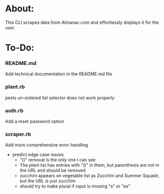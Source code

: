 # About:
This CLI scrapes data from Almanac.com and effortlessly displays it for the user.

# To-Do:
### README.md
Add technical documentation in the README.md file

### plant.rb
pests un-ordered list selector does not work properly

### auth.rb
Add a reset password option

### scraper.rb

Add more comprehensive error handling
  - predict edge case issues
    - "()" removal is the only one I can see
    - The plant list has entries with "()" in them, but parenthesis are not in the URL and should be removed
    - zucchini appears on vegetable list as Zucchini and Summer Squash, but the URL is just zucchini
    - should try to make plural if input is missing "s" or "es"